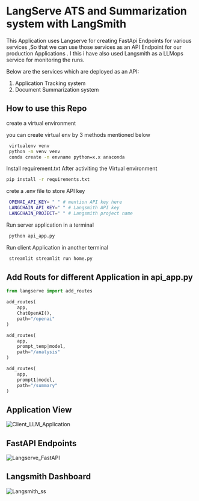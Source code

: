 
# LangServe ATS and Summarization system with LangSmith

This Application uses Langserve for creating FastApi Endpoints for various services ,So that we can use those services as an API Endpoint for our production Applications . I this i have also used Langsmith as a LLMops service for monitoring the runs.

Below are the services which are deployed as an API:

1) Application Tracking system
2) Document Summarization system





## How to use this Repo

create a virtual environment

you can create virtual env by 3 methods mentioned below

```bash
 virtualenv venv
 python -m venv venv
 conda create -n envname python=x.x anaconda
```
Install requirement.txt
After activiting the Virtual environment

 ```bash
 pip install -r requirements.txt
```

crete a .env file to store API key

```bash
 OPENAI_API_KEY= " " # mention API key here
 LANGCHAIN_API_KEY=" " # Langsmith API key
 LANGCHAIN_PROJECT=" " # Langsmith project name
```

Run server application in a terminal
```bash
 python api_app.py
```
Run client Application in another terminal
```bash
 streamlit streamlit run home.py
```


## Add Routs for different Application in api_app.py  

```python
from langserve import add_routes

add_routes(
    app,
    ChatOpenAI(),
    path="/openai"
)

add_routes(
    app,
    prompt_temp|model,
    path="/analysis"
)

add_routes(
    app,
    prompt1|model,
    path="/summary"
)
```

## Application View

![Client_LLM_Application](https://github.com/arshilb4u/Langserve_ATS_And_Summarization_System/assets/30823313/4f36953c-e8c8-416b-90e0-a7d7bbba7915)

## FastAPI Endpoints

![Langserve_FastAPI](https://github.com/arshilb4u/Langserve_ATS_And_Summarization_System/assets/30823313/73025ccd-9c4c-4c54-a41f-6ee1ca1c518f)

## Langsmith Dashboard

![Langsmith_ss](https://github.com/arshilb4u/Langserve_ATS_And_Summarization_System/assets/30823313/ca6cd5db-d3cc-4e0e-a7e0-351282b08d56)

